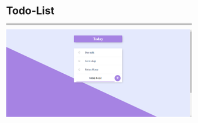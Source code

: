 # Todo-List
*******************
![Main Page](https://github.com/MostafaAlaa297/Todo-List/blob/master/Screenshot/Main.png?raw=true)
